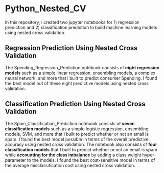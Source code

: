 # Python_Nested_CV

In this repository, I created two jupyter notebooks for 1) regression prediction and 2) classification prediction to build machine learning models using nested cross validation.

## Regression Prediction Using Nested Cross Validation
The Spending_Regression_Prediction notebook consists of **eight regression models** such as a simple linear regression, ensembling models, a complex neural network, and more that I built to predict consumer Spending. I found the best model out of these eight predictive models using nested cross validation.

## Classification Prediction Using Nested Cross Validation
The Spam_Classification_Prediction notebook consists of **seven classification models** such as a simple logistic regression, ensembling models, SVM, and more that I built to predict whether or not an email is spam. I found the best model possible in terms of the overall predictive accuracy using nested cross validation. The notebook also consists of **four classification models** that I built to predict whether or not an email is spam while **accounting for the class imbalance** by adding a class weight hyper-parameter to the models. I found the best cost-sensitive model in terms of the average misclassification cost using nested cross validation.

